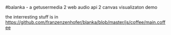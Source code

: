 #balanka - a getusermedia 2 web audio api 2 canvas visualizaton demo

the interresting stuff is in https://github.com/franzenzenhofer/blanka/blob/master/js/coffee/main.coffee 
